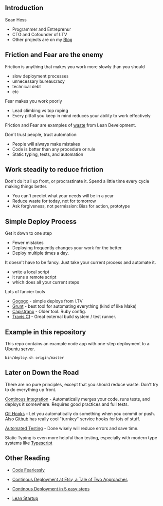 Introduction
------------

Sean Hess

- Programmer and Entreprenur
- CTO and Cofounder of I.TV
- Other projects are on my [Blog](http://seanhess.github.io)

Friction and Fear are the enemy
-------------------------------

Friction is anything that makes you work more slowly than you should

- slow deployment processes
- unnecessary bureaucracy
- technical debt
- etc

Fear makes you work poorly

- Lead climbing vs top roping
- Every pitfall you keep in mind reduces your ability to work effectively

Friction and Fear are examples of [waste](http://en.wikipedia.org/wiki/Lean_software_development) from Lean Development.

Don't trust people, trust automation

- People will always make mistakes
- Code is better than any procedure or rule
- Static typing, tests, and automation

Work steadily to reduce friction
--------------------------------

Don't do it all up front, or procrastinate it. Spend a little time every cycle making things better. 

- You can't predict what your needs will be in a year
- Reduce waste for today, not for tomorrow
- Ask forgiveness, not permission: Bias for action, prototype

Simple Deploy Process
---------------------

Get it down to one step

- Fewer mistakes
- Deploying frequently changes your work for the better. 
- Deploy multiple times a day. 

It doesn't have to be fancy. Just take your current process and automate it. 

- write a local script
- it runs a remote script
- which does all your current steps

Lots of fancier tools

- [Gogogo](http://github.com/idottv/gogogo) - simple deploys from I.TV
- [Grunt](http://gruntjs.com/) - best tool for automating everything (kind of like Make)
- [Capistrano](https://github.com/capistrano/capistrano) - Older tool. Ruby config. 
- [Travis CI](https://travis-ci.org/) - Great external build system / test runner. 

Example in this repository
--------------------------

This repo contains an example node app with one-step deployment to a Ubuntu server. 

    bin/deploy.sh origin/master

Later on Down the Road
----------------------

There are no pure principles, except that you should reduce waste. Don't try to do everything up front. 

[Continous Integration](http://en.wikipedia.org/wiki/Continuous_integration) - Automatically merges your code, runs tests, and deploys it somewhere. Requires good practices and full tests.

[Git Hooks](http://git-scm.com/book/en/Customizing-Git-Git-Hooks) - Let you automatically do something when you commit or push. Also [Github](http://developer.github.com/v3/repos/hooks/) has really cool "turnkey" service hooks for lots of stuff. 

[Automated Testing](http://support.smartbear.com/articles/testcomplete/manager-overview/) - Done wisely will reduce errors and save time. 

Static Typing is even more helpful than testing, especially with modern type systems like [Typescript](http://www.typescriptlang.org/)

Other Reading
-------------

- [Code Fearlessly](http://cam.ly/blog/2010/12/code-fearlessly/)

- [Continous Deployment at Etsy, a Tale of Two Approaches](http://www.slideshare.net/beamrider9/continuous-deployment-at-etsy-a-tale-of-two-approaches)

- [Continous Deployment in 5 easy steps](http://radar.oreilly.com/2009/03/continuous-deployment-5-eas.html)

- [Lean Startup](http://theleanstartup.com/)



